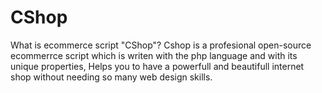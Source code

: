 # CShop
What is ecommerce script "CShop"?
Cshop is a profesional open-source ecommerrce script which is writen with the php language
and with its unique properties, Helps you to have a powerfull and beautifull internet shop 
without needing so many web design skills. 

